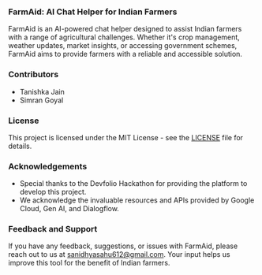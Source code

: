 ### FarmAid: AI Chat Helper for Indian Farmers

FarmAid is an AI-powered chat helper designed to assist Indian farmers with a range of agricultural challenges. Whether it's crop management, weather updates, market insights, or accessing government schemes, FarmAid aims to provide farmers with a reliable and accessible solution.

### Contributors

- Tanishka Jain
- Simran Goyal

### License

This project is licensed under the MIT License - see the [LICENSE](LICENSE) file for details.

### Acknowledgements

- Special thanks to the Devfolio Hackathon for providing the platform to develop this project.
- We acknowledge the invaluable resources and APIs provided by Google Cloud, Gen AI, and Dialogflow.
  
### Feedback and Support

If you have any feedback, suggestions, or issues with FarmAid, please reach out to us at [sanidhyasahu612@gmail.com](mailto:sanidhyasahu612@gmail.com). Your input helps us improve this tool for the benefit of Indian farmers.
